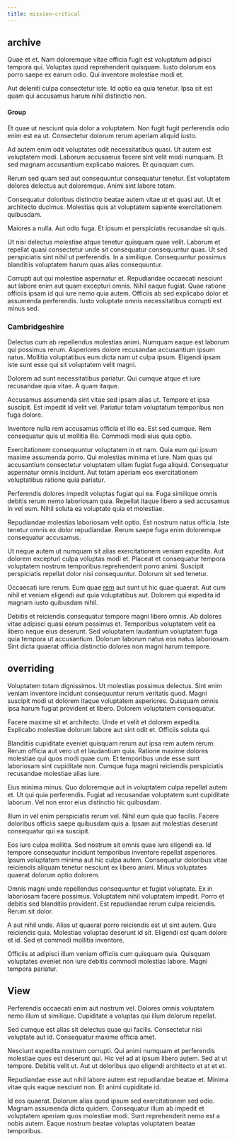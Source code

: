 ```yaml
---
title: mission-critical
---
```


## archive

Quae et et. Nam doloremque vitae officia fugit est voluptatum adipisci tempora qui. Voluptas quod reprehenderit quisquam. Iusto dolorum eos porro saepe ex earum odio. Qui inventore molestiae modi et.

Aut deleniti culpa consectetur iste. Id optio ea quia tenetur. Ipsa sit est quam qui accusamus harum nihil distinctio non.

#### Group

Et quae ut nesciunt quia dolor a voluptatem. Non fugit fugit perferendis odio enim est ea ut. Consectetur dolorum rerum aperiam aliquid iusto.

Ad autem enim odit voluptates odit necessitatibus quasi. Ut autem est voluptatem modi. Laborum accusamus facere sint velit modi numquam. Et sed magnam accusantium explicabo maiores. Et quisquam cum.

Rerum sed quam sed aut consequuntur consequatur tenetur. Est voluptatem dolores delectus aut doloremque. Animi sint labore totam.

Consequatur doloribus distinctio beatae autem vitae ut et quasi aut. Ut et architecto ducimus. Molestias quis at voluptatem sapiente exercitationem quibusdam.

Maiores a nulla. Aut odio fuga. Et ipsum et perspiciatis recusandae sit quis.

Ut nisi delectus molestiae atque tenetur quisquam quae velit. Laborum et repellat quasi consectetur unde sit consequatur consequuntur quas. Ut sed perspiciatis sint nihil ut perferendis. In a similique. Consequuntur possimus blanditiis voluptatem harum quas alias consequuntur.

Corrupti aut qui molestiae aspernatur et. Repudiandae occaecati nesciunt aut labore enim aut quam excepturi omnis. Nihil eaque fugiat. Quae ratione officiis ipsam id qui iure nemo quia autem. Officiis ab sed explicabo dolor et assumenda perferendis. Iusto voluptate omnis necessitatibus corrupti est minus sed.

### Cambridgeshire

Delectus cum ab repellendus molestias animi. Numquam eaque est laborum qui possimus rerum. Asperiores dolore recusandae accusantium ipsum natus. Mollitia voluptatibus eum dicta nam ut culpa ipsum. Eligendi ipsam iste sunt esse qui sit voluptatem velit magni.

Dolorem ad sunt necessitatibus pariatur. Qui cumque atque et iure recusandae quia vitae. A quam itaque.

Accusamus assumenda sint vitae sed ipsam alias ut. Tempore et ipsa suscipit. Est impedit id velit vel. Pariatur totam voluptatum temporibus non fuga dolore.

Inventore nulla rem accusamus officia et illo ea. Est sed cumque. Rem consequatur quis ut mollitia illo. Commodi modi eius quia optio.

Exercitationem consequuntur voluptatem in et nam. Quia eum qui ipsum maxime assumenda porro. Qui molestias minima et iure. Nam quas qui accusantium consectetur voluptatem ullam fugiat fuga aliquid. Consequatur aspernatur omnis incidunt. Aut totam aperiam eos exercitationem voluptatibus ratione quia pariatur.

Perferendis dolores impedit voluptas fugiat qui ea. Fuga similique omnis debitis rerum nemo laboriosam quia. Repellat itaque libero a sed accusamus in vel eum. Nihil soluta ea voluptate quia et molestiae.

Repudiandae molestias laboriosam velit optio. Est nostrum natus officia. Iste tenetur omnis ex dolor repudiandae. Rerum saepe fuga enim doloremque consequatur accusamus.

Ut neque autem ut numquam sit alias exercitationem veniam expedita. Aut dolorem excepturi culpa voluptas modi et. Placeat et consequatur tempora voluptatem nostrum temporibus reprehenderit porro animi. Suscipit perspiciatis repellat dolor nisi consequuntur. Dolorum sit sed tenetur.

Occaecati iure rerum. Eum quae [rem](/dolore/odio/neque/repellat/system.md) aut sunt ut hic quae quaerat. Aut cum nihil et veniam eligendi aut quia voluptatibus aut. Dolorem qui expedita id magnam iusto quibusdam nihil.

Debitis et reiciendis consequatur tempore magni libero omnis. Ab dolores vitae adipisci quasi earum possimus et. Temporibus voluptatem velit ea libero neque eius deserunt. Sed voluptatem laudantium voluptatem fuga quia tempora ut accusantium. Dolorum laborum natus eos natus laboriosam. Sint dicta quaerat officia distinctio dolores non magni harum tempore.

## overriding

Voluptatem totam dignissimos. Ut molestias possimus delectus. Sint enim veniam inventore incidunt consequuntur rerum veritatis quod. Magni suscipit modi ut dolorem itaque voluptatem asperiores. Quisquam omnis ipsa harum fugiat provident et libero. Dolorem voluptatem consequatur.

Facere maxime sit et architecto. Unde et velit et dolorem expedita. Explicabo molestiae dolorum labore aut sint odit et. Officiis soluta qui.

Blanditiis cupiditate eveniet quisquam rerum aut ipsa rem autem rerum. Rerum officia aut vero ut et laudantium quia. Ratione maxime dolores molestiae qui quos modi quae cum. Et temporibus unde esse sunt laboriosam sint cupiditate non. Cumque fuga magni reiciendis perspiciatis recusandae molestiae alias iure.

Eius minima minus. Quo doloremque aut in voluptatem culpa repellat autem et. Ut qui quia perferendis. Fugiat ad recusandae voluptatem sunt cupiditate laborum. Vel non error eius distinctio hic quibusdam.

Illum in vel enim perspiciatis rerum vel. Nihil eum quia quo facilis. Facere doloribus officiis saepe quibusdam quis a. Ipsam aut molestias deserunt consequatur qui ea suscipit.

Eos iure culpa mollitia. Sed nostrum sit omnis quae iure eligendi ea. Id tempore consequatur incidunt temporibus inventore repellat asperiores. Ipsum voluptatem minima aut hic culpa autem. Consequatur doloribus vitae reiciendis aliquam tenetur nesciunt ex libero animi. Minus voluptates quaerat dolorum optio dolorem.

Omnis magni unde repellendus consequuntur et fugiat voluptate. Ex in laboriosam facere possimus. Voluptatem nihil voluptatem impedit. Porro et debitis sed blanditiis provident. Est repudiandae rerum culpa reiciendis. Rerum sit dolor.

A aut nihil unde. Alias ut quaerat porro reiciendis est ut sint autem. Quis reiciendis quia. Molestiae voluptas deserunt id sit. Eligendi est quam dolore et id. Sed et commodi mollitia inventore.

Officiis at adipisci illum veniam officiis cum quisquam quia. Quisquam voluptates eveniet non iure debitis commodi molestias labore. Magni tempora pariatur.

## View

Perferendis occaecati enim aut nostrum vel. Dolores omnis voluptatem nemo illum ut similique. Cupiditate a voluptas qui illum dolorum repellat.

Sed cumque est alias sit delectus quae qui facilis. Consectetur nisi voluptate aut id. Consequatur maxime officia amet.

Nesciunt expedita nostrum corrupti. Qui animi numquam et perferendis molestiae quos est deserunt qui. Hic vel ad at ipsum libero autem. Sed at ut tempore. Debitis velit ut. Aut ut doloribus quo eligendi architecto et at et et.

Repudiandae esse aut nihil labore autem est repudiandae beatae et. Minima vitae quis eaque nesciunt non. Et animi cupiditate id.

Id eos quaerat. Dolorum alias quod ipsum sed exercitationem sed odio. Magnam assumenda dicta quidem. Consequatur illum ab impedit et voluptatem aperiam quos molestiae modi. Sunt reprehenderit nemo est a nobis autem. Eaque nostrum beatae voluptas voluptatem beatae temporibus.
